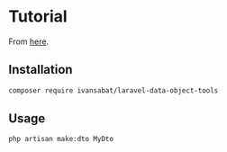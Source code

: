 # Tutorial
From [here](https://laravel-news.com/building-your-own-laravel-packages).

## Installation

```bash
composer require ivansabat/laravel-data-object-tools
```

## Usage

```bash
php artisan make:dto MyDto
```